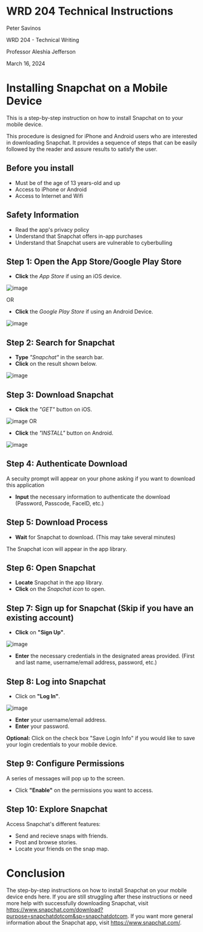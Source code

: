 # WRD 204 Technical Instructions
Peter Savinos

WRD 204 - Technical Writing

Professor Aleshia Jefferson

March 16, 2024
# Installing Snapchat on a Mobile Device
This is a step-by-step instruction on how to install Snapchat on to your mobile device.

This procedure is designed for iPhone and Android users who are interested in downloading Snapchat. It provides a sequence of steps that can be easily followed by the reader and assure results to satisfy the user.
## Before you install
- Must be of the age of 13 years-old and up
- Access to iPhone or Android
- Access to Internet and Wifi
## Safety Information
- Read the app's privacy policy
- Understand that Snapchat offers in-app purchases
- Understand that Snapchat users are vulnerable to cyberbulling
## Step 1: Open the App Store/Google Play Store
- **Click** the *App Store* if using an iOS device.

![image](https://github.com/petersavinos/Technical_Instructions/assets/163622902/429929bc-73e9-4e38-8427-880db5c160ed)

OR
- **Click** the *Google Play Store* if using an Android Device.

![image](https://github.com/petersavinos/Technical_Instructions/assets/163622902/15a70845-0588-4190-bd26-d0ba277a747d)

## Step 2: Search for Snapchat
- **Type** *"Snapchat"* in the search bar.
- **Click** on the result shown below.

![image](https://github.com/petersavinos/Technical_Instructions/assets/163622902/969ea8db-fdc6-45a1-9711-241d97956c5b)

## Step 3: Download Snapchat
- **Click** the *"GET"* button on iOS.

![image](https://github.com/petersavinos/Technical_Instructions/assets/163622902/55f851d0-273b-42bc-872b-a120f3280a50)
OR
- **Click** the *"INSTALL"* button on Android.

![image](https://github.com/petersavinos/Technical_Instructions/assets/163622902/9124ef15-983e-460a-9192-b847779e02ac)

## Step 4: Authenticate Download
A secuity prompt will appear on your phone asking if you want to download this application
- **Input** the necessary information to authenticate the download (Password, Passcode, FaceID, etc.)
## Step 5: Download Process
- **Wait** for Snapchat to download. (This may take several minutes)

The Snapchat icon will appear in the app library.
## Step 6: Open Snapchat
- **Locate** Snapchat in the app library.
- **Click** on the *Snapchat icon* to open.
## Step 7: Sign up for Snapchat (Skip if you have an existing account)
- **Click** on **"Sign Up"**.

![image](https://github.com/petersavinos/Technical_Instructions/assets/163622902/d975f3eb-c363-48bb-88d7-96a346af2fc2)
- **Enter** the necessary credentials in the designated areas provided.
  (First and last name, username/email address, password, etc.)
## Step 8: Log into Snapchat
- Click on **"Log In"**.

![image](https://github.com/petersavinos/Technical_Instructions/assets/163622902/a9b8b702-4759-4bef-afd1-3445a0e585c0)
- **Enter** your username/email address.
- **Enter** your password.

**Optional:** Click on the check box "Save Login Info" if you would like to save your login credentials to your mobile device.
## Step 9: Configure Permissions
A series of messages will pop up to the screen.
- Click **"Enable"** on the permissions you want to access.
## Step 10: Explore Snapchat
Access Snapchat's different features:
- Send and recieve snaps with friends.
- Post and browse stories.
- Locate your friends on the snap map.
# Conclusion
  The step-by-step instructions on how to install Snapchat on your mobile device ends here. If you are still struggling after these instructions or need more help with successfully downloading Snapchat, visit https://www.snapchat.com/download?purpose=snapchatdotcom&sp=snapchatdotcom. If you want more general information about the Snapchat app, visit https://www.snapchat.com/.
